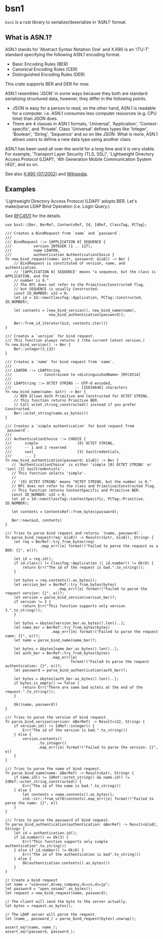 # bsn1

`bsn1` is a rust library to serialize/deserialize in 'ASN.1' format.

## What is ASN.1?

ASN.1 stands for 'Abstract Syntax Notation One' and X.690 is an 'ITU-T' standard specifying
the following ASN.1 encoding format.

- Basic Encoding Rules (BER)
- Canonical Encoding Rules (CER)
- Distinguished Encoding Rules (DER)

This crate supports BER and DER for now.

ASN.1 resembles 'JSON' in some ways because they both are standard serializing structured data,
however, they differ in the following points.

- JSON is easy for a person to read, on the other hand, ASN.1 is readable for a computer.
  i.e. ASN.1 consumes less computer resources (e.g. CPU time) than JSON does.
- There are 4 classes in ASN.1 formats, 'Universal', 'Application', 'Context-specific',
  and 'Private'.
  Class 'Universal' defines types like 'Integer', 'Boolean', 'String', 'Sequence' and so on
  like JSON. What is more, ASN.1 allows users to define a new data type using another class.

ASN.1 has been used all over the world for a long time and it is very stable. For example,
'Transport Layer Security (TLS, SSL)', 'Lightweight Directory Access Protocol (LDAP)',
'4th Generation Mobile Communication System (4G)', and so on.

See also [X.690 (07/2002)] and [Wikipedia].

[X.690 (07/2002)]: https://www.itu.int/ITU-T/studygroups/com17/languages/X.690-0207.pdf
[Wikipedia]: https://en.wikipedia.org/wiki/X.690

## Examples

'Lightweight Directory Access Protocol (LDAP)' adopts BER.
Let's make/parse LDAP Bind Operation (i.e. Login Query.)

See [RFC4511](https://www.rfc-editor.org/rfc/rfc4511) for the details.

```
use bsn1::{Ber, BerRef, ContentsRef, Id, IdRef, ClassTag, PCTag};

/// Creates a BindRequest from `name` and `password`.
///
/// BindRequest ::= [APPLICATION 0] SEQUENCE {
///          version INTEGER (1 .. 127),
///          name LDAPDN,
///          authentication AuthenticationChoice }
fn new_bind_request(name: &str, password: &[u8]) -> Ber {
    // BindRequest is constituted of version, name, and authentication.
    // '[APPLICATION 0] SEQUENCE' means "a sequence, but the class is APPLICATION, and the
    // number is 0."
    // The RFC does not refer to the Primitive/Constructed flag,
    // but SEQUENCE is usually Constructed.
    const ID_NUMBER: u32 = 0;
    let id = Id::new(ClassTag::Application, PCTag::Constructed, ID_NUMBER);

    let contents = [new_bind_version(), new_bind_name(name),
                    new_bind_authentication(password)];

    Ber::from_id_iterator(&id, contents.iter())
}

/// Creates a `version` for bind request.
/// This function always returns 3 (the current latest version.)
fn new_bind_version() -> Ber {
    Ber::integer(3_i32)
}

/// Creates a `name` for bind request from `name`.
///
/// LDAPDN ::= LDAPString
///            -- Constrained to <distinguishedName> [RFC4514]
///
/// LDAPString ::= OCTET STRING -- UTF-8 encoded,
///                             -- [ISO10646] characters
fn new_bind_name(name: &str) -> Ber {
    // BER allows both Primitive and Constructed for OCTET STRING.
    // This function returns Primitive BER.
    // Call octet_string_constructed() instead if you prefer Constructed.
    Ber::octet_string(name.as_bytes())
}

/// Creates a `simple authentication` for bind request from `password`.
///
/// AuthenticationChoice ::= CHOICE {
///      simple                  [0] OCTET STRING,
///      -- 1 and 2 reserved
///      sasl                    [3] SaslCredentials,
///      ... }
fn new_bind_authentication(password: &[u8]) -> Ber {
   // 'AuthenticationChoice' is either 'simple [0] OCTET STRING' or 'sasl [3] SaslCredentials'.
   // This function selects 'simple'.
   //
   // '[0] OCTET STRING' means "OCTET STRING, but the number is 0."
   // RFC does not refer to the class and Primitive/Constructed flag.
   // This function returns ContextSpecific and Primitive BER.
   const ID_NUMBER: u32 = 0;
   let id = Id::new(ClassTag::ContextSpecific, PCTag::Primitive, ID_NUMBER);

   let contents = ContentsRef::from_bytes(password);

   Ber::new(&id, contents)
}

/// Tries to parse bind request and returns `(name, password)`.
fn parse_bind_request(req: &[u8]) -> Result<(&str, &[u8]), String> {
    let req = BerRef::try_from_bytes(req)
                .map_err(|e| format!("Failed to parse the request as a BER: {}", e))?;

    let id = req.id();
    if id.class() != ClassTag::Application || id.number() != Ok(0) {
        return Err("The id of the request is bad.".to_string());
    }

    let bytes = req.contents().as_bytes();
    let version_ber = BerRef::try_from_bytes(bytes)
                        .map_err(|e| format!("Failed to parse the request version: {}", e))?;
    let version = parse_bind_version(version_ber)?;
    if version != 3 {
        return Err("This function supports only version 3.".to_string());
    }

    let bytes = &bytes[version_ber.as_bytes().len()..];
    let name_ber = BerRef::try_from_bytes(bytes)
                     .map_err(|e| format!("Failed to parse the request name: {}", e))?;
    let name = parse_bind_name(name_ber)?;

    let bytes = &bytes[name_ber.as_bytes().len()..];
    let auth_ber = BerRef::try_from_bytes(bytes)
                     .map_err(|e|
                              format!("Failed to parse the request authentication: {}", e))?;
    let password = parse_bind_authentication(auth_ber)?;

    let bytes = &bytes[auth_ber.as_bytes().len()..];
    if bytes.is_empty() == false {
        return Err("There are some bad octets at the end of the request.".to_string());
    }

    Ok((name, password))
}

/// Tries to parse the version of bind request.
fn parse_bind_version(version: &BerRef) -> Result<i32, String> {
    if version.id() != IdRef::integer() {
        Err("The id of the version is bad.".to_string())
    } else {
        version.contents()
               .to_integer()
               .map_err(|e| format!("Failed to parse the version: {}", e))
    }
}

/// Tries to parse the name of bind request.
fn parse_bind_name(name: &BerRef) -> Result<&str, String> {
    if name.id() != IdRef::octet_string() && name.id() != IdRef::octet_string_constructed() {
        Err("The id of the name is bad.".to_string())
    } else {
        let contents = name.contents().as_bytes();
        std::str::from_utf8(contents).map_err(|e| format!("Failed to parse the name: {}", e))
    }
}

/// Tries to parse the password of bind request.
fn parse_bind_authentication(authentication: &BerRef) -> Result<&[u8], String> {
    let id = authentication.id();
    if id.number() == Ok(3) {
        Err("This function supports only simple authentication".to_string())
    } else if id.number() != Ok(0) {
        Err("The id of the authentication is bad".to_string())
    } else {
        Ok(authentication.contents().as_bytes())
    }
}

// Create a bind request
let name = "uid=user,dc=my_company,dc=co,dc=jp";
let password = "open_sesami".as_bytes();
let request = new_bind_request(name, password);

// The client will send the byte to the server actually.
let bytes = request.as_bytes();

// The LDAP server will parse the request.
let (name_, password_) = parse_bind_request(bytes).unwrap();

assert_eq!(name, name_);
assert_eq!(password, password_);
```

